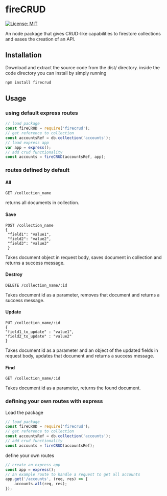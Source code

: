 # fireCRUD
[![License: MIT](https://img.shields.io/badge/License-MIT-yellow.svg)](https://opensource.org/licenses/MIT)

An node package that gives CRUD-like capabilities to firestore collections and eases the creation of an API.


## Installation
Download and extract the source code from the dist/ directory.
inside the code directory you can install by simply running
``` BASH
npm install firecrud
```

## Usage
### using default express routes
```javascript
// load package
const fireCRUD = require('firecrud');
// get reference to collection
const accountsRef = db.collection('accounts');
// load express app
var app = express();
// add crud functionality
const accounts = fireCRUD(accountsRef, app);
```

### routes defined by default
#### All
``` HTTP
GET /collection_name
```
returns all documents in collection.
#### Save
``` HTTP
POST /collection_name
{
 "field1": "value1",
 "field2": "value2",
 "field3": "value3"
 }
```
Takes document object in request body, saves document in collection and returns a success message.
#### Destroy
``` HTTP
DELETE /collection_name/:id
```
Takes document id as a parameter, removes that document and returns a success message.
#### Update
``` HTTP
PUT /collection_name/:id
{
"field1_to_update" : "value1",
"field2_to_update" : "value2"
}
```
Takes document id as a parameter and an object of the updated fields in request body, updates that document and returns a success message.
#### Find
``` HTTP
GET /collection_name/:id
```
Takes document id as a parameter, returns the found document.



### defining your own routes with express 
Load the package
```javascript
// load package
const fireCRUD = require('firecrud');
// get reference to collection
const accountsRef = db.collection('accounts');
// add crud functionality
const accounts = fireCRUD(accountsRef);
```
define your own routes
```javascript
// create an express app
const app = express();
// an example route to handle a request to get all accounts
app.get('/accounts', (req, res) => {
    accounts.all(req, res);
});
```
